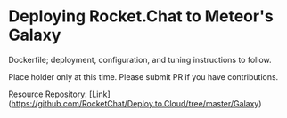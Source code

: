 # Deploying Rocket.Chat to Meteor's Galaxy

Dockerfile; deployment, configuration, and tuning instructions to follow.

Place holder only at this time.  Please submit PR if you have contributions.
  
Resource Repository: [Link] (https://github.com/RocketChat/Deploy.to.Cloud/tree/master/Galaxy)
